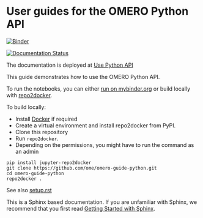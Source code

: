 # User guides for the OMERO Python API
[![Binder](https://mybinder.org/badge_logo.svg)](https://mybinder.org/v2/gh/ome/omero-guide-python/master?filepath=notebooks)

[![Documentation Status](https://readthedocs.org/projects/omero-guide-python/badge/?version=latest)](https://omero-guides.readthedocs.io/en/latest/python/docs/index.html)

The documentation is deployed at [Use Python API](https://omero-guides.readthedocs.io/en/latest/python/docs/index.html)


This guide demonstrates how to use the OMERO Python API.

To run the notebooks, you can either [run on mybinder.org](https://mybinder.org/v2/gh/ome/omero-guide-python/master?filepath=notebooks) or build locally with [repo2docker](https://repo2docker.readthedocs.io/).

To build locally:

 * Install [Docker](https://www.docker.com/) if required
 * Create a virtual environment and install repo2docker from PyPI.
 * Clone this repository
 * Run  ``repo2docker``. 
 * Depending on the permissions, you might have to run the command as an admin


```
pip install jupyter-repo2docker
git clone https://github.com/ome/omero-guide-python.git
cd omero-guide-python
repo2docker .
```

See also [setup.rst](https://github.com/ome/omero-guide-python/blob/master/docs/setup.rst)


This is a Sphinx based documentation. 
If you are unfamiliar with Sphinx, we recommend that you first read 
[Getting Started with Sphinx](https://docs.readthedocs.io/en/stable/intro/getting-started-with-sphinx.html).
